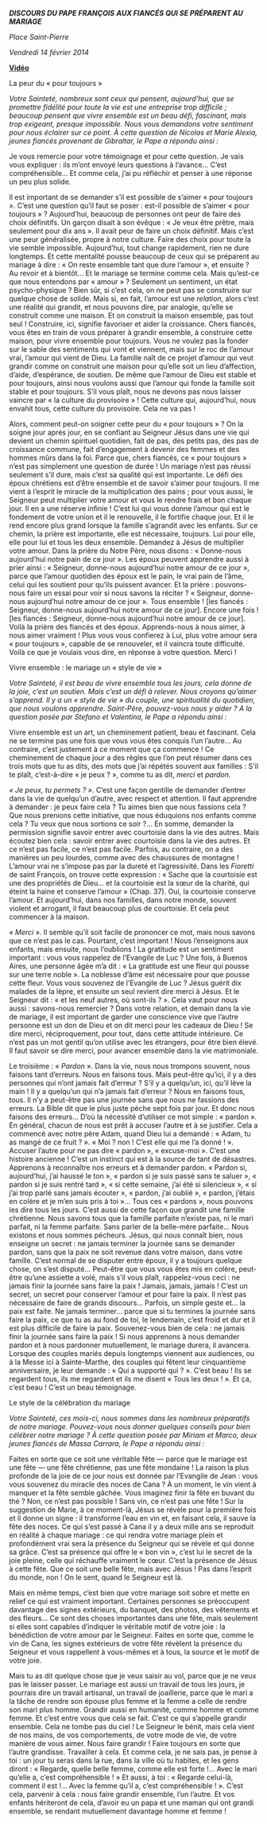 ***DISCOURS DU PAPE FRANÇOIS*** ***AUX FIANCÉS QUI SE PRÉPARENT AU MARIAGE***

*Place Saint-Pierre*

*Vendredi 14 février 2014*

**[Vidéo](http://player.rv.va/vaticanplayer.asp?language=it&tic=VA_6S5RF54L)**

La peur du « pour toujours »

*Votre Sainteté, nombreux sont ceux qui pensent, aujourd’hui, que se promettre fidélité pour toute la vie est une entreprise trop difficile ; beaucoup pensent que vivre ensemble est un beau défi, fascinant, mais trop exigeant, presque impossible. Nous vous demandons votre sentiment pour nous éclairer sur ce point. À cette question de Nicolas et Marie Alexia, jeunes fiancés provenant de Gibraltar, le Pape a répondu ainsi :*

Je vous remercie pour votre témoignage et pour cette question. Je vais vous expliquer : ils m’ont envoyé leurs questions à l’avance… C’est compréhensible… Et comme cela, j’ai pu réfléchir et penser à une réponse un peu plus solide.

Il est important de se demander s’il est possible de s’aimer « pour toujours ». C’est une question qu’il faut se poser : est-il possible de s’aimer « pour toujours » ? Aujourd’hui, beaucoup de personnes ont peur de faire des choix définitifs. Un garçon disait à son évêque : « Je veux être prêtre, mais seulement pour dix ans ». Il avait peur de faire un choix définitif. Mais c’est une peur généralisée, propre à notre culture. Faire des choix pour toute la vie semble impossible. Aujourd’hui, tout change rapidement, rien ne dure longtemps. Et cette mentalité pousse beaucoup de ceux qui se préparent au mariage à dire : « On reste ensemble tant que dure l’amour », et ensuite ? Au revoir et à bientôt… Et le mariage se termine comme cela. Mais qu’est-ce que nous entendons par « amour » ? Seulement un sentiment, un état psycho-physique ? Bien sûr, si c’est cela, on ne peut pas se construire sur quelque chose de solide. Mais si, en fait, l’amour est une *relation*, alors c’est une réalité qui grandit, et nous pouvons dire, par analogie, qu’elle se construit comme une maison. Et on construit la maison ensemble, pas tout seul ! Construire, ici, signifie favoriser et aider la croissance. Chers fiancés, vous êtes en train de vous préparer à grandir ensemble, à construire cette maison, pour vivre ensemble pour toujours. Vous ne voulez pas la fonder sur le sable des sentiments qui vont et viennent, mais sur le roc de l’amour vrai, l’amour qui vient de Dieu. La famille naît de ce projet d’amour qui veut grandir comme on construit une maison pour qu’elle soit un lieu d’affection, d’aide, d’espérance, de soutien. De même que l’amour de Dieu est stable et pour toujours, ainsi nous voulons aussi que l’amour qui fonde la famille soit stable et pour toujours. S’il vous plaît, nous ne devons pas nous laisser vaincre par « la culture du provisoire » ! Cette culture qui, aujourd’hui, nous envahit tous, cette culture du provisoire. Cela ne va pas !

Alors, comment peut-on soigner cette peur du « pour toujours » ? On la soigne jour après jour, en se confiant au Seigneur Jésus dans une vie qui devient un chemin spirituel quotidien, fait de pas, des petits pas, des pas de croissance commune, fait d’engagement à devenir des femmes et des hommes mûrs dans la foi. Parce que, chers fiancés, ce « pour toujours » n’est pas simplement une question de durée ! Un mariage n’est pas réussi seulement s’il dure, mais c’est sa qualité qui est importante. Le défi des époux chrétiens est d’être ensemble et de savoir s’aimer pour toujours. Il me vient à l’esprit le miracle de la multiplication des pains ; pour vous aussi, le Seigneur peut multiplier votre amour et vous le rendre frais et bon chaque jour. Il en a une réserve infinie ! C’est lui qui vous donne l’amour qui est le fondement de votre union et il le renouvelle, il le fortifie chaque jour. Et il le rend encore plus grand lorsque la famille s’agrandit avec les enfants. Sur ce chemin, la prière est importante, elle est nécessaire, toujours. Lui pour elle, elle pour lui et tous les deux ensemble. Demandez à Jésus de multiplier votre amour. Dans la prière du Notre Père, nous disons : « Donne-nous aujourd’hui notre pain de ce jour ». Les époux peuvent apprendre aussi à prier ainsi : « Seigneur, donne-nous aujourd’hui notre amour de ce jour », parce que l’amour quotidien des époux est le pain, le vrai pain de l’âme, celui qui les soutient pour qu’ils puissent avancer. Et la prière : pouvons-nous faire un essai pour voir si nous savons la réciter ? « Seigneur, donne-nous aujourd’hui notre amour de ce jour ». Tous ensemble ! [les fiancés : Seigneur, donne-nous aujourd’hui notre amour de ce jour]. Encore une fois ! [les fiancés : Seigneur, donne-nous aujourd’hui notre amour de ce jour]. Voilà la prière des fiancés et des époux. Apprends-nous à nous aimer, à nous aimer vraiment ! Plus vous vous confierez à Lui, plus votre amour sera « pour toujours », capable de se renouveler, et il vaincra toute difficulté. Voilà ce que je voulais vous dire, en réponse à votre question. Merci !

Vivre ensemble : le mariage un « style de vie »

*Votre Sainteté, il est beau de vivre ensemble tous les jours, cela donne de la joie, c’est un soutien. Mais c’est un défi à relever. Nous croyons qu’aimer s’apprend. Il y a un « style de vie » du couple, une spiritualité du quotidien, que nous voulons apprendre. Saint-Père, pouvez-vous nous y aider ? A la question posée par Stefano et Valentina, le Pape a répondu ainsi :*

Vivre ensemble est un art, un cheminement patient, beau et fascinant. Cela ne se termine pas une fois que vous vous êtes conquis l’un l’autre… Au contraire, c’est justement à ce moment que ça commence ! Ce cheminement de chaque jour a des règles que l’on peut résumer dans ces trois mots que tu as dits, des mots que j’ai répétés souvent aux familles : S'il te plaît, c’est-à-dire « je peux ? », comme tu as dit, *merci* et *pardon.*

*« Je peux, tu permets ? »*. C’est une façon gentille de demander d’entrer dans la vie de quelqu’un d’autre, avec respect et attention. Il faut apprendre à demander : je peux faire cela ? Tu aimes bien que nous fassions cela ? Que nous prenions cette initiative, que nous éduquions nos enfants comme cela ? Tu veux que nous sortions ce soir ?... En somme, demander la permission signifie savoir entrer avec courtoisie dans la vie des autres. Mais écoutez bien cela : savoir entrer avec courtoisie dans la vie des autres. Et ce n’est pas facile, ce n’est pas facile. Parfois, au contraire, on a des manières un peu lourdes, comme avec des chaussures de montagne ! L’amour vrai ne s’impose pas par la dureté et l’agressivité. Dans les *Fioretti* de saint François, on trouve cette expression : « Sache que la courtoisie est une des propriétés de Dieu… et la courtoisie est la sœur de la charité, qui éteint la haine et conserve l’amour » (Chap. 37). Oui, la courtoisie conserve l’amour. Et aujourd’hui, dans nos familles, dans notre monde, souvent violent et arrogant, il faut beaucoup plus de courtoisie. Et cela peut commencer à la maison.

« *Merci* ». Il semble qu’il soit facile de prononcer ce mot, mais nous savons que ce n’est pas le cas. Pourtant, c’est important ! Nous l’enseignons aux enfants, mais ensuite, nous l’oublions ! La gratitude est un sentiment important : vous vous rappelez de l’Evangile de Luc ? Une fois, à Buenos Aires, une personne âgée m’a dit : « La gratitude est une fleur qui pousse sur une terre noble ». La noblesse d’âme est nécessaire pour que pousse cette fleur. Vous vous souvenez de l’Evangile de Luc ? Jésus guérit dix malades de la lèpre, et ensuite un seul revient dire merci à Jésus. Et le Seigneur dit : « et les neuf autres, où sont-ils ? ». Cela vaut pour nous aussi : savons-nous remercier ? Dans votre relation, et demain dans la vie de mariage, il est important de garder une conscience vive que l’autre personne est un don de Dieu et on dit merci pour les cadeaux de Dieu ! Se dire merci, réciproquement, pour tout, dans cette attitude intérieure. Ce n’est pas un mot gentil qu’on utilise avec les étrangers, pour être bien élevé. Il faut savoir se dire merci, pour avancer ensemble dans la vie matrimoniale.

Le troisième : « *Pardon* ». Dans la vie, nous nous trompons souvent, nous faisons tant d’erreurs. Nous en faisons tous. Mais peut-être qu’ici, il y a des personnes qui n’ont jamais fait d’erreur ? S’il y a quelqu’un, ici, qu’il lève la main ! Il y a quelqu’un qui n’a jamais fait d’erreur ? Nous en faisons tous, tous. Il n’y a peut-être pas une journée sans que nous ne fassions des erreurs. La Bible dit que le plus juste pèche sept fois par jour. Et donc nous faisons des erreurs… D’où la nécessité d’utiliser ce mot simple : « pardon ». En général, chacun de nous est prêt à accuser l’autre et à se justifier. Cela a commencé avec notre père Adam, quand Dieu lui a demandé : « Adam, tu as mangé de ce fruit ? ». « Moi ? non ! C’est elle qui me l’a donné ! ». Accuser l’autre pour ne pas dire « pardon », « excuse-moi ». C’est une histoire ancienne ! C’est un instinct qui est à la source de tant de désastres. Apprenons à reconnaître nos erreurs et à demander pardon. « Pardon si, aujourd’hui, j’ai haussé le ton », « pardon si je suis passé sans te saluer », « pardon si je suis rentré tard », « si cette semaine, j’ai été si silencieux », « si j’ai trop parlé sans jamais écouter », « pardon, j’ai oublié », « pardon, j’étais en colère et je m’en suis pris à toi »… Tous ces « pardons », nous pouvons les dire tous les jours. C’est aussi de cette façon que grandit une famille chrétienne. Nous savons tous que la famille parfaite n’existe pas, ni le mari parfait, ni la femme parfaite. Sans parler de la belle-mère parfaite... Nous existons et nous sommes pécheurs. Jésus, qui nous connaît bien, nous enseigne un secret : ne jamais terminer la journée sans se demander pardon, sans que la paix ne soit revenue dans votre maison, dans votre famille. C’est normal de se disputer entre époux, il y a toujours quelque chose, on s’est disputé… Peut-être que vous vous êtes mis en colère, peut-être qu’une assiette a volé, mais s’il vous plaît, rappelez-vous ceci : ne jamais finir la journée sans faire la paix ! Jamais, jamais, jamais ! C’est un secret, un secret pour conserver l’amour et pour faire la paix. Il n’est pas nécessaire de faire de grands discours… Parfois, un simple geste et… la paix est faite. Ne jamais terminer… parce que si tu termines la journée sans faire la paix, ce que tu as au fond de toi, le lendemain, c’est froid et dur et il est plus difficile de faire la paix. Souvenez-vous bien de cela : ne jamais finir la journée sans faire la paix ! Si nous apprenons à nous demander pardon et à nous pardonner mutuellement, le mariage durera, il avancera. Lorsque des couples mariés depuis longtemps viennent aux audiences, ou à la Messe ici à Sainte-Marthe, des couples qui fêtent leur cinquantième anniversaire, je leur demande : « Qui a supporté qui ? ». C’est beau ! Ils se regardent tous, ils me regardent et ils me disent « Tous les deux ! ». Et ça, c’est beau ! C’est un beau témoignage.

Le style de la célébration du mariage

*Votre Sainteté, ces mois-ci, nous sommes dans les nombreux préparatifs de notre mariage. Pouvez-vous nous donner quelques conseils pour bien célébrer notre mariage ? À cette question posée par Miriam et Marco, deux jeunes fiancés de Massa Carrara, le Pape a répondu ainsi :*

Faites en sorte que ce soit une véritable fête — parce que le mariage est une fête — une fête chrétienne, pas une fête mondaine ! La raison la plus profonde de la joie de ce jour nous est donnée par l’Evangile de Jean : vous vous souvenez du miracle des noces de Cana ? À un moment, le vin vient à manquer et la fête semble gâchée. Vous imaginez finir la fête en buvant du thé ? Non, ce n’est pas possible ! Sans vin, ce n’est pas une fête ! Sur la suggestion de Marie, à ce moment-là, Jésus se révèle pour la première fois et il donne un signe : il transforme l’eau en vin et, en faisant cela, il sauve la fête des noces. Ce qui s’est passé à Cana il y a deux mille ans se reproduit en réalité à chaque mariage : ce qui rendra votre mariage plein et profondément vrai sera la présence du Seigneur qui se révèle et qui donne sa grâce. C’est sa présence qui offre le « bon vin », c’est lui le secret de la joie pleine, celle qui réchauffe vraiment le cœur. C’est la présence de Jésus à cette fête. Que ce soit une belle fête, mais avec Jésus ! Pas dans l’esprit du monde, non ! On le sent, quand le Seigneur est là.

Mais en même temps, c’est bien que votre mariage soit sobre et mette en relief ce qui est vraiment important. Certaines personnes se préoccupent davantage des signes extérieurs, du banquet, des photos, des vêtements et des fleurs… Ce sont des choses importantes dans une fête, mais seulement si elles sont capables d’indiquer le véritable motif de votre joie : la bénédiction de votre amour par le Seigneur. Faites en sorte que, comme le vin de Cana, les signes extérieurs de votre fête révèlent la présence du Seigneur et vous rappellent à vous-mêmes et à tous, la source et le motif de votre joie.

Mais tu as dit quelque chose que je veux saisir au vol, parce que je ne veux pas le laisser passer. Le mariage est aussi un travail de tous les jours, je pourrais dire un travail artisanal, un travail de joaillerie, parce que le mari a la tâche de rendre son épouse plus femme et la femme a celle de rendre son mari plus homme. Grandir aussi en humanité, comme homme et comme femme. Et c’est entre vous que cela se fait. C’est ce qui s’appelle grandir ensemble. Cela ne tombe pas du ciel ! Le Seigneur le bénit, mais cela vient de nos mains, de vos comportements, de votre mode de vie, de votre manière de vous aimer. Nous faire grandir ! Faire toujours en sorte que l’autre grandisse. Travailler à cela. Et comme cela, je ne sais pas, je pense à toi : un jour tu seras dans la rue, dans la ville où tu habites, et les gens diront : « Regarde, quelle belle femme, comme elle est forte !... Avec le mari qu’elle a, c’est compréhensible ! » Et aussi, à toi : « Regarde celui-là, comment il est !... Avec la femme qu’il a, c’est compréhensible ! ». C’est cela, parvenir à cela : nous faire grandir ensemble, l’un l’autre. Et vos enfants hériteront de cela, d’avoir eu un papa et une maman qui ont grandi ensemble, se rendant mutuellement davantage homme et femme !